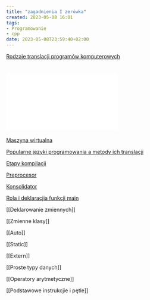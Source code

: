 ```yaml
---
title: "zagadnienia I zerówka"
created: 2023-05-08 16:01
tags:
- Programowanie
- cpp
date: 2023-05-08T23:59:40+02:00
---
```


[Rodzaje translacji programów komputerowych](II%20Semestr/JPO/Rodzaje%20translacji%20programów%20komputerowych.md)

# ![Kompilacja do kodu pośredniego](II%20Semestr/JPO/Kompilacja%20do%20kodu%20pośredniego.md)

[Maszyna wirtualna](II%20Semestr/JPO/Maszyna%20wirtualna.md)

[Popularne języki programowania a metody ich translacji](II%20Semestr/JPO/Popularne%20języki%20programowania%20a%20metody%20ich%20translacji.md)

[Etapy kompilacji](Etapy%20kompilacji)

[Preprocesor](II%20Semestr/JPO/Preprocesor.md)

[Konsolidator](II%20Semestr/JPO/Konsolidator.md)

[Rola i deklaracjia funkcji main](II%20Semestr/JPO/Rola%20i%20deklaracjia%20funkcji%20main.md)

[[Deklarowanie zmiennych]]

[[Zmienne klasy]]

[[Auto]]

[[Static]]

[[Extern]]

[[Proste typy danych]]

[[Operatory arytmetyczne]]

[[Podstawowe instrukcjie i pętle]]


